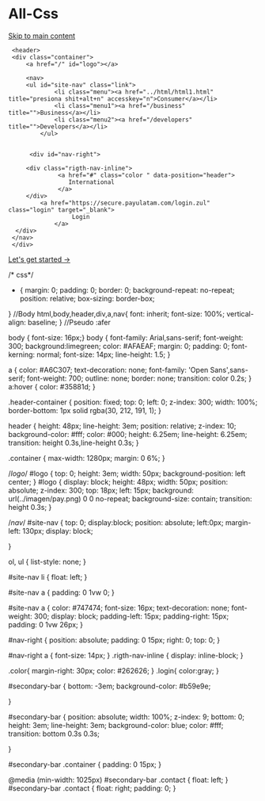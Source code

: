 # All-Css


<div id="skip-link">
    <a href="#main-content" class="element-invisible element-focusable">Skip to main content</a>
  </div>

<!--2segundo-->
 <div class="header-container">
     
     <header>
	 <div class="container">
	     <a href="/" id="logo"></a>
                   
         <nav>
	     <ul id="site-nav" class="link">
                 <li class="menu"><a href="../html/html1.html" title="presiona shit+alt+n" accesskey="n">Consumer</a></li>
                 <li class="menu1"><a href="/business" title="">Business</a></li>
                 <li class="menu2"><a href="/developers" title="">Developers</a></li>
             </ul>				 
	
             
          <div id="nav-right">
              
	     <div class="rigth-nav-inline">
                  <a href="#" class="color " data-position="header">
                     International
                  </a>
	     </div>
	         <a href="https://secure.payulatam.com/login.zul" class="login" target="_blank">
                      Login
                 </a>
	  </div>
	 </nav>
     </div>
</header>
         <div id="secondary-bar">
             <div class="container">
                 <div class="contact">
		     </div>
		         <a class="button button-outline button-get-started" href="enquiry-form">Let's get started →</a>
		 </div>
             </div> 
       
</div>



/* css*/


* {
    margin: 0;
    padding: 0;
    border: 0;
    background-repeat: no-repeat;
    position: relative;
    box-sizing: border-box;

}
//Body
 html,body,header,div,a,nav{
    font: inherit;
    font-size: 100%;
    vertical-align: baseline;
}
//Pseudo :afer


body { font-size: 16px;}
body {
    font-family: Arial,sans-serif;
    font-weight: 300;
    background:limegreen;
    color: #AFAEAF;
    margin: 0;
    padding: 0;
    font-kerning: normal;
    font-size: 14px;
    line-height: 1.5;
}

   
a {
    color: #A6C307;
    text-decoration: none;
    font-family: 'Open Sans',sans-serif;
    font-weight: 700;
    outline: none;
    border: none;
    transition: color 0.2s;
}
        a:hover {
    color: #35881d;
}


.header-container {
    position: fixed;
    top: 0;
    left: 0;
    z-index: 300;
    width: 100%;
    border-bottom: 1px solid rgba(30, 212, 191, 1);
}

header {
    height: 48px;
    line-height: 3em;
    position: relative;
    z-index: 10;
    background-color: #fff;
    color: #000;
    height: 6.25em;
    line-height: 6.25em;
    transition: height 0.3s,line-height 0.3s;
}

.container {
    max-width: 1280px;
    margin: 0 6%;
}

/*logo*/
#logo {
    top: 0;
    height: 3em;
    width: 50px;
    background-position: left center;
}
#logo {
    display: block;
    height: 48px;
    width: 50px;
    position: absolute;
    z-index: 300;
    top: 18px;
    left: 15px;
    background: url(../imagen/pay.png) 0 0 no-repeat;
    background-size: contain;
    transition: height 0.3s;
}

/*nav*/
#site-nav {
    top: 0;
    display:block;
    position: absolute;
    left:0px;
    margin-left: 130px;
    display: block;    

}

ol, ul {
    list-style: none;
}

#site-nav li {
    float: left;
}

#site-nav a {
   padding: 0 1vw 0; 
}

#site-nav a {
    color: #747474;
    font-size: 16px;
    text-decoration: none;
    font-weight: 300;
    display: block;
    padding-left: 15px;
    padding-right: 15px;
    padding: 0 1vw 26px;
}

 #nav-right {
     position: absolute;
     padding: 0 15px;
     right: 0;
     top: 0;
 }

 #nav-right a {
    font-size: 14px;
 }
 .rigth-nav-inline {
    display: inline-block;
 }

 .color{
    margin-right: 30px;
    color: #262626;
 } 
 .login{
  color:gray;
 }
 
 
 
 
 
#secondary-bar {
    bottom: -3em;
    background-color: #b59e9e;


 }

 #secondary-bar {
    position: absolute;
    width: 100%;
    z-index: 9;
    bottom: 0;
    height: 3em;
    line-height: 3em;
    background-color: blue;
    color: #fff;
    transition: bottom 0.3s 0.3s;

 }


 #secondary-bar .container {
    padding: 0 15px;
}

@media (min-width: 1025px)
#secondary-bar .contact {
    float: left;
}
#secondary-bar .contact {
    float: right;
    padding: 0;
}































